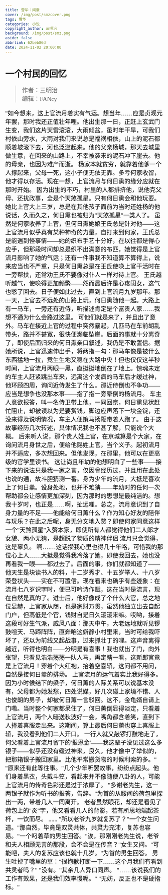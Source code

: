```yaml
---
title: 雪华：间章
cover: /img/post/smzcover.png
tags: 雪华
categories: 小说
copyright_author: 三明治
background: /img/post/smz.png
aside: false
abbrlink: 62beb86d
date: 2024-11-02 20:00:00
---
```

<font face="kaiti">

  <h1>一个村民的回忆</h1>
  <font style="color:black;font-size:19px;font-weight:450">
    
  >作者：三明治  
  >编辑：FANcy

"如今想来，这上官流月着实有气运。想当年……应是贞观元年罢，那时我还正值壮年哩。他出生那一日，正赶上玄武门生变，我们这片天雷滚滚，大雨倾盆，虽时年干旱，可我们村依山旁水，大雨对我们来说总是福祸相依，山上的泥石都顺着坡滚下去，河也泛滥起来。他的父亲杨城，那天去城里做生意，在回来的山路上，不幸被袭来的泥石冲下崖去。他的母亲，也因为难产而逝。
杨家本就贫穷，就靠着他爹一个人撑起来，父母一死，这小子便无依无靠。多亏何家收留，他才得以存活。现在一想，上官流月与何日熏的缘分应就在那时开始。
因为出生的不巧，村里的人都排挤他，说他克父母、还扰政事，全是个天煞孤星。只有何日熏会和他玩耍。她比上官大上三岁，总是在其他孩子面前为当时还姓杨的他说话，久而久之，何日熏也被归为"天煞孤星"一类人了。
虽然是何家收养了上官，但何日熏她娘王氏总是针对他——这上官流月似乎真有某种神奇的力量，自打来到何家，王氏总是能遇到怪事情——她的织布手艺十分好，在以往都是得心应手，但那段时间却总是织不出满意的布匹，她觉得是上官流月影响了她的气运；还有一件事我不知道算不算得上，说来应当也不严重，只是何日熏总是在王氏使唤上官干活时在一旁帮扶，还常劝王氏不要像对仆人一样对待上官。
王氏越听越气，使唤得更加频繁——然而最后许是心疼闺女，这气也憋了回去。日子便如此过去，直到上官流月九岁那年。那一天，上官去不远处的山路上玩，何日熏随他一起。大路上有一马车，一旁还有近侍，听描述肯定是个富贵人家……我想不通为什么会路过这里。
可他们就是来了，并且出了意外。马车在接近上官的过程中突然暴起，几匹马在车前胡乱带头，路并不甚宽，很快便濒临坠崖。后面的事就十分离奇了，即使后面归来的何日熏亲口叙述，我仍是不敢置信。据她所说，上官迅速伸出手，将两指一勾：那马车像是被什么东西猛地一拉，竟生生地又稳在大路中央！但也仅仅这半秒时间，上官流月两眼一黑，直挺挺地倒在了地上。惊魂未定的车主人赶紧跳出车来，远离这个发疯的马车后才缓过神，他环顾四周，询问近侍发生了什么。那近侍倒也不争功——应当是想争也没那本事——指了指一旁晕倒的杨流月。
车主人意欲报答，叫一名侍卫带上他，一同回京，何日熏见状赶忙阻止，却被误以为是要赏钱，脚边应声落下一块金锭，还没来得及说明情况，车主人便策马扬鞭带着人跑了。
由于这故事经历几次转述，具体情况我也不甚了解，只能说个大概。
后来听人说，那个贵人姓上官，在京城算是个大家，在询问流月身世之后，便给他赐姓上官，当个义子。起初流月并不适应，多次想回来。但他发现，在那里，他可以在更高级的官学里读书。
这让尚且年幼的他想明白了一些事——接下来的说法只是我一家之言，仅因曾经历过，并且用在此处也说的通，故斗胆猜测一番。身为少年的流月，大抵是喜欢上了何日薰。设身处地，也并不难猜——年幼时的任何一次帮助都会让感情更加深刻，因为那时的思想是最纯洁的。想我十岁时，也正是……啊，扯远哩。总之，流月意识到了自身力量的不足——他能给何日薰什么？作为知心好友的陪伴与玩乐？在此之后呢，身无分文地入赘？即使何家同意这样一个"天煞孤星"入赘本家，即使所有人都觉得他们二人郎才女貌、两小无猜，是超脱了物质的精神伴侣
流月只会觉得，这是辜负。
啊….…这话攒我心里也得几十年咯，可惜我的那位心上人……大抵是觉得我冷落了她，即使我回去，她也没再看我一眼——都过去了。后面的事，你们就都知道了——他天生是块读书人的料，十二岁秀才、十五岁举人、十八岁荣登状头——实在不可置信。现在看来也确乎有些迹象：在流月七八岁识字时，便已可吟诗作赋，这在当时是流言，现在自然是真的了。进士后，他好像成了个什么大官，总之地位显赫，上官家从商，也是家财万贯，虽然他独立出去自起门户，但高低是个官，钱财自是日久滚滚来嘛。哎哟，接着这段可好生气派，威风八面：那天中午，大老远地就听见锣鼓喧天、马蹄阵阵，直奔咱这僻静小村里来，当时可给我吓坏了，还以为前线又起战事，过来抓壮丁的哩。这声音离得越近，听得也明白——分明是有喜事！我也就出了门，向外张望，只看见浩浩荡荡一队人马，再定睛一看，这新郎官竟是上官流月！穿着个大红袍，抬着空喜轿，这问都不用问，自然是接何日薰的排场。
上官流月的运气着实比我好得多。因为小时候结下的梁子，何日薰的人际关系可以说基本没有，父母都为她发愁，四处说媒，好几次碰上家境不错、人也俊朗的男子，却被何日薰一言驳回。这不，金龟婿自请上门嘞。当时整个何家都呆住了，何日薰倒显得淡定，只看着上官流月，两个人暗送秋波好一会，嘴角都含着笑，直到下人捧着喜服走出来。这期间，算上最后何日薰也穿上喜服上轿，我没看到他们二人开口。
一行人就又敲锣打鼓地走了，何父看着上官流月留下的'报恩金'——我这辈子没见过这么多银子——似乎还没有缓过神来，良久，他才像中了举似的，把那箱银子搬回家里。比他平常搬货物的时候利索的多。"
"原来还有此等往事。"几个少年听罢故事，纷纷点起头。他们身着黑衣，头戴斗笠，看起来并不像随便八卦的人，可能上官流月的传奇色彩还是过于浓厚了。
"多谢老先生，这一两银子就作为听书的报答，告辞。"为首的从腰间的荷包里探出一两，带着几人一同离开。
老者虽然眼花，却还是看见了荷包上的"炎"字，他又看看几人的背影，若有所思地端起茶杯，一饮而尽。
......
"所以老爷九岁就复苏了？"一个女生问道。"那自然，毕竟是双灵共体，共灵力充沛，复苏也容易。"一个叼着草的男生回答。"诶，那刚刚老先生说，老爷和夫人相顾无言的那段，会不会是在传音？"女生又问。"可能吧，夫人的复苏应该也就十几岁。"为首的男生回答。
男生吐掉了嘴里的草："很抱歉打断一下……这个月我们有看到共灵者吗？"
"没有。"其余几人异口同声。
"……该说我们的工作有效果，还是我们效率慢呢。"
"无妨，反正也不是硬指标。"
   </font>
</font> 